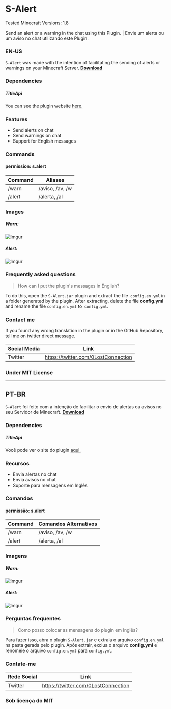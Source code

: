 # S-Alert

Tested Minecraft Versions: 1.8

Send an alert or a warning in the chat using this Plugin. | Envie um alerta ou um aviso no chat utilizando este Plugin.

### EN-US

`S-Alert` was made with the intention of facilitating the sending of alerts or warnings on your Minecraft  Server.
[**Download**](https://www.spigotmc.org/resources/s-alert.77213/)

### Dependencies

##### TitleApi

You can see the plugin website [here.](https://www.spigotmc.org/resources/titleapi-1-8-1-14-2.1325/)

### Features

- Send alerts on chat
- Send warnings on chat
- Support for English messages


### Commands

#### permission: s.alert

| Command | Aliases |
| ------ | ------ |
| /warn <message> | /aviso, /av, /w |
| /alert <message> | /alerta, /al |

### Images

##### Warn:
![Imgur](https://i.imgur.com/Jt7o93s.png)
##### Alert:
![Imgur](https://i.imgur.com/ssHLMcf.png)

### Frequently asked questions

> How can I put the plugin's messages in English?

To do this, open the `S-Alert.jar` plugin and extract the file` config.en.yml` in a folder generated by the plugin. After extracting, delete the file **config.yml** and rename the file `config.en.yml` to` config.yml`.

### Contact me

If you found any wrong translation in the plugin or in the GitHub Repository, tell me on twitter direct message.

| Social Media | Link |
| ------ | ------ |
| Twitter | https://twitter.com/0LostConnection |

### Under MIT License

----

## PT-BR

`S-Alert` foi feito com a intenção de facilitar o envio de alertas ou avisos no seu Servidor de Minecraft.
[**Download**](https://www.spigotmc.org/resources/s-alert.77213/)

### Dependencies

##### TitleApi

Você pode ver o site do plugin [aqui.](https://www.spigotmc.org/resources/titleapi-1-8-1-14-2.1325/)

### Recursos

- Envia alertas no chat
- Envia avisos no chat
- Suporte para mensagens em Inglês


### Comandos

#### permissão: s.alert

| Command | Comandos Alternativos |
| ------ | ------ |
| /warn <message> | /aviso, /av, /w |
| /alert <message> | /alerta, /al |


### Imagens

##### Warn:
![Imgur](https://i.imgur.com/Jt7o93s.png)
##### Alert:
![Imgur](https://i.imgur.com/ssHLMcf.png)

### Perguntas frequentes

> Como posso colocar as mensagens do plugin em Inglês?

Para fazer isso, abra o plugin `S-Alert.jar` e extraia o arquivo `config.en.yml` na pasta gerada pelo plugin. Após extrair, exclua o arquivo **config.yml** e renomeie o  arquivo `config.en.yml` para `config.yml`.

### Contate-me

| Rede Social | Link |
| ------ | ------ |
| Twitter | https://twitter.com/0LostConnection |

### Sob licença do MIT

